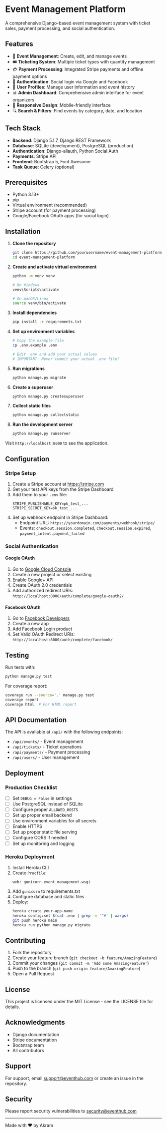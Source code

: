 # Event Management Platform

A comprehensive Django-based event management system with ticket sales, payment processing, and social authentication.

## Features

- 🎫 **Event Management**: Create, edit, and manage events
- 🎟️ **Ticketing System**: Multiple ticket types with quantity management
- 💳 **Payment Processing**: Integrated Stripe payments and offline payment options
- 🔐 **Authentication**: Social login via Google and Facebook
- 👥 **User Profiles**: Manage user information and event history
- 📊 **Admin Dashboard**: Comprehensive admin interface for event organizers
- 📱 **Responsive Design**: Mobile-friendly interface
- 🔍 **Search & Filters**: Find events by category, date, and location

## Tech Stack

- **Backend**: Django 5.1.7, Django REST Framework
- **Database**: SQLite (development), PostgreSQL (production)
- **Authentication**: Django-allauth, Python Social Auth
- **Payments**: Stripe API
- **Frontend**: Bootstrap 5, Font Awesome
- **Task Queue**: Celery (optional)

## Prerequisites

- Python 3.13+
- pip
- Virtual environment (recommended)
- Stripe account (for payment processing)
- Google/Facebook OAuth apps (for social login)

## Installation

1. **Clone the repository**
   ```bash
   git clone https://github.com/yourusername/event-management-platform.git
   cd event-management-platform
   ```

2. **Create and activate virtual environment**
   ```bash
   python -m venv venv
   
   # On Windows
   venv\Scripts\activate
   
   # On macOS/Linux
   source venv/bin/activate
   ```

3. **Install dependencies**
   ```bash
   pip install -r requirements.txt
   ```

4. **Set up environment variables**
   ```bash
   # Copy the example file
   cp .env.example .env
   
   # Edit .env and add your actual values
   # IMPORTANT: Never commit your actual .env file!
   ```

5. **Run migrations**
   ```bash
   python manage.py migrate
   ```

6. **Create a superuser**
   ```bash
   python manage.py createsuperuser
   ```

7. **Collect static files**
   ```bash
   python manage.py collectstatic
   ```

8. **Run the development server**
   ```bash
   python manage.py runserver
   ```

Visit `http://localhost:8000` to see the application.

## Configuration

### Stripe Setup

1. Create a Stripe account at https://stripe.com
2. Get your test API keys from the Stripe Dashboard
3. Add them to your `.env` file:
   ```
   STRIPE_PUBLISHABLE_KEY=pk_test_...
   STRIPE_SECRET_KEY=sk_test_...
   ```
4. Set up webhook endpoint in Stripe Dashboard:
   - Endpoint URL: `https://yourdomain.com/payments/webhook/stripe/`
   - Events: `checkout.session.completed`, `checkout.session.expired`, `payment_intent.payment_failed`

### Social Authentication

#### Google OAuth
1. Go to [Google Cloud Console](https://console.cloud.google.com/)
2. Create a new project or select existing
3. Enable Google+ API
4. Create OAuth 2.0 credentials
5. Add authorized redirect URIs: `http://localhost:8000/auth/complete/google-oauth2/`

#### Facebook OAuth
1. Go to [Facebook Developers](https://developers.facebook.com/)
2. Create a new app
3. Add Facebook Login product
4. Set Valid OAuth Redirect URIs: `http://localhost:8000/auth/complete/facebook/`

## Testing

Run tests with:
```bash
python manage.py test
```

For coverage report:
```bash
coverage run --source='.' manage.py test
coverage report
coverage html  # For HTML report
```

## API Documentation

The API is available at `/api/` with the following endpoints:

- `/api/events/` - Event management
- `/api/tickets/` - Ticket operations
- `/api/payments/` - Payment processing
- `/api/users/` - User management

## Deployment

### Production Checklist

- [ ] Set `DEBUG = False` in settings
- [ ] Use PostgreSQL instead of SQLite
- [ ] Configure proper `ALLOWED_HOSTS`
- [ ] Set up proper email backend
- [ ] Use environment variables for all secrets
- [ ] Enable HTTPS
- [ ] Set up proper static file serving
- [ ] Configure CORS if needed
- [ ] Set up monitoring and logging

### Heroku Deployment

1. Install Heroku CLI
2. Create `Procfile`:
   ```
   web: gunicorn event_management.wsgi
   ```
3. Add `gunicorn` to requirements.txt
4. Configure database and static files
5. Deploy:
   ```bash
   heroku create your-app-name
   heroku config:set $(cat .env | grep -v '^#' | xargs)
   git push heroku main
   heroku run python manage.py migrate
   ```

## Contributing

1. Fork the repository
2. Create your feature branch (`git checkout -b feature/AmazingFeature`)
3. Commit your changes (`git commit -m 'Add some AmazingFeature'`)
4. Push to the branch (`git push origin feature/AmazingFeature`)
5. Open a Pull Request

## License

This project is licensed under the MIT License - see the LICENSE file for details.

## Acknowledgments

- Django documentation
- Stripe documentation
- Bootstrap team
- All contributors

## Support

For support, email support@eventhub.com or create an issue in the repository.

## Security

Please report security vulnerabilities to security@eventhub.com

---

Made with ❤️ by Akram